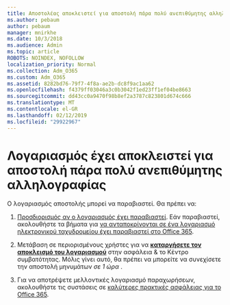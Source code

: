 ```yaml
---
title: Αποστολέας αποκλειστεί για αποστολή πάρα πολύ ανεπιθύμητης αλληλογραφίας
ms.author: pebaum
author: pebaum
manager: mnirkhe
ms.date: 10/3/2018
ms.audience: Admin
ms.topic: article
ROBOTS: NOINDEX, NOFOLLOW
localization_priority: Normal
ms.collection: Adm_O365
ms.custom: Adm_O365
ms.assetid: 8282bd76-79f7-4f8a-ae2b-dc8f9ac1aa62
ms.openlocfilehash: f4379ff03046a3c0b3042f1ed23ff1ef04be8663
ms.sourcegitcommit: dd43cc0a9470f98b8ef2a3787c823801d674c666
ms.translationtype: MT
ms.contentlocale: el-GR
ms.lasthandoff: 02/12/2019
ms.locfileid: "29922967"
---
```

# <a name="account-is-blocked-for-sending-too-much-spam"></a>Λογαριασμός έχει αποκλειστεί για αποστολή πάρα πολύ ανεπιθύμητης αλληλογραφίας

Ο λογαριασμός αποστολής μπορεί να παραβιαστεί. Θα πρέπει να:
  
1. [Προσδιορισμός αν ο λογαριασμός έχει παραβιαστεί](https://support.microsoft.com/help/2551603/how-to-determine-whether-your-office-365-account-has-been-compromised). Εάν παραβιαστεί, ακολουθήστε τα βήματα για [να ανταποκρίνονται σε ένα λογαριασμό ηλεκτρονικού ταχυδρομείου έχει παραβιαστεί στο Office 365](https://docs.microsoft.com/office365/securitycompliance/responding-to-a-compromised-email-account).
    
2. Μετάβαση σε περιορισμένους χρήστες για να **[καταργήσετε τον αποκλεισμό του λογαριασμού](https://protection.office.com/?hash=/restrictedusers)** στην ασφάλεια &amp; το Κέντρο συμβατότητας. Μόλις γίνει αυτό, θα πρέπει να μπορείτε να συνεχίσετε την αποστολή μηνυμάτων *σε 1 ώρα* . 
    
3. Για να αποτρέψετε μελλοντικές λογαριασμό παραχωρήσεων, ακολουθήστε τις συστάσεις σε [καλύτερες πρακτικές ασφάλειας για το Office 365](https://support.office.com/article/9295e396-e53d-49b9-ae9b-0b5828cdedc3.aspx).
  

